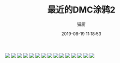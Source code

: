 ﻿---
layout: post
title: 最近的DMC涂鸦2
date: 2019-08-19 11:18:53
updated: 2019-08-19 11:18:53
comments: true
categories: [Photo]
tags: [DMC，N新V，Nero，V，DV，Dante,Vergil]
author: "猫厨"
description: ""
toc: true
---

![](https://raw.githubusercontent.com/alicewish/meowchain247/master/3212.jpg)
![](https://raw.githubusercontent.com/alicewish/meowchain247/master/chaiquan.jpg)
![](https://raw.githubusercontent.com/alicewish/meowchain247/master/NV12.jpg)
![](https://raw.githubusercontent.com/alicewish/meowchain247/master/vv.jpg)
![](https://raw.githubusercontent.com/alicewish/meowchain247/master/NV7.1.jpg)
![](https://raw.githubusercontent.com/alicewish/meowchain247/master/NV7.2.jpg)
![](https://raw.githubusercontent.com/alicewish/meowchain247/master/NV11.jpg)
![](https://raw.githubusercontent.com/alicewish/meowchain247/master/zai1.jpg)
![](https://raw.githubusercontent.com/alicewish/meowchain247/master/vv2.jpg)
![](https://raw.githubusercontent.com/alicewish/meowchain247/master/zaiv2.jpg)
![](https://raw.githubusercontent.com/alicewish/meowchain247/master/NV15.jpg)
![](https://raw.githubusercontent.com/alicewish/meowchain247/master/zai.jpg)
![](https://raw.githubusercontent.com/alicewish/meowchain247/master/DVN1.jpg)
![](https://raw.githubusercontent.com/alicewish/meowchain247/master/zaiV.jpg)
![](https://raw.githubusercontent.com/alicewish/meowchain247/master/ECL-j5HU0AIJya-.jpg)



